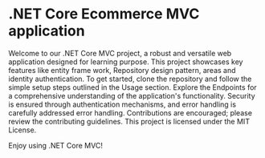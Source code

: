 # .NET Core Ecommerce MVC application
Welcome to our .NET Core MVC project, a robust and versatile web application designed for learning purpose. This project showcases key features like entity frame work, Repository design pattern, areas and identity authentication. To get started, clone the repository and follow the simple setup steps outlined in the Usage section. Explore the Endpoints for a comprehensive understanding of the application's functionality. Security is ensured through authentication mechanisms, and error handling is carefully addressed error handling. Contributions are encouraged; please review the contributing guidelines. This project is licensed under the MIT License. 

Enjoy using .NET Core MVC!
